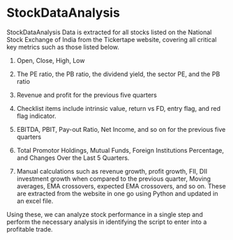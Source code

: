 # StockDataAnalysis
StockDataAnalysis
Data is extracted for all stocks listed on the National Stock Exchange of India from the Tickertape website, covering all critical key metrics such as those listed below.

1. Open, Close, High, Low

2. The PE ratio, the PB ratio, the dividend yield, the sector PE, and the PB ratio

3. Revenue and profit for the previous five quarters

4. Checklist items include intrinsic value, return vs FD, entry flag, and red flag indicator.

5. EBITDA, PBIT, Pay-out Ratio, Net Income, and so on for the previous five quarters

6. Total Promotor Holdings, Mutual Funds, Foreign Institutions Percentage, and Changes Over the Last 5 Quarters.

7. Manual calculations such as revenue growth, profit growth, FII, DII investment growth when compared to the previous quarter, Moving averages, EMA crossovers, expected EMA crossovers, and so on.
These are extracted from the website in one go using Python and updated in an excel file.

Using these, we can analyze stock performance in a single step and perform the necessary analysis in identifying the script to enter into a profitable trade.
